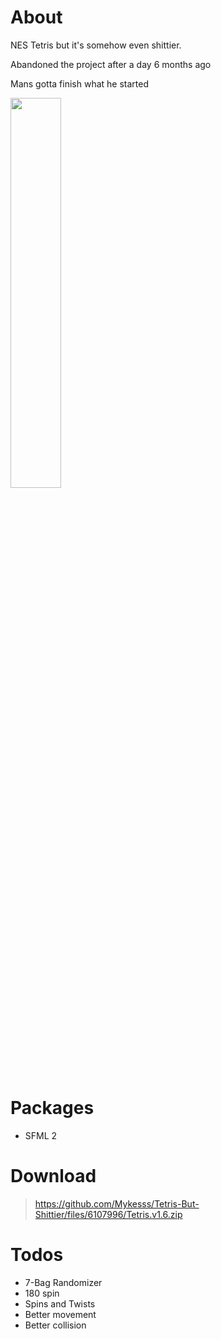 # About
NES Tetris but it's somehow even shittier.

Abandoned the project after a day 6 months ago

Mans gotta finish what he started

<img src="https://mykes.s-ul.eu/coQ2gs0r" width = 40% height = auto>

# Packages
- SFML 2

# Download

> https://github.com/Mykesss/Tetris-But-Shittier/files/6107996/Tetris.v1.6.zip

# Todos

- 7-Bag Randomizer
- 180 spin
- Spins and Twists
- Better movement
- Better collision
